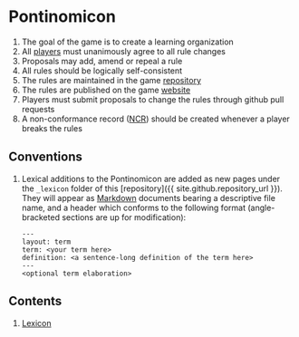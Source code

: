 # Pontinomicon

1. The goal of the game is to create a learning organization
1. All [players](CODEOWNERS) must unanimously agree to all rule changes
1. Proposals may add, amend or repeal a rule
1. All rules should be logically self-consistent 
1. The rules are maintained in the game [repository](https://github.com/Metanomicon/Pontinomicon)
1. The rules are published on the game [website](https://metanomicon.github.io/Pontinomicon/)
1. Players must submit proposals to change the rules through github pull requests
1. A non-conformance record ([NCR](lexicon/NCR)) should be created whenever a player breaks the rules


## Conventions

1. Lexical additions to the Pontinomicon are added as new pages under the `_lexicon` folder of this [repository]({{ site.github.repository_url }}). They will appear as [Markdown](https://en.wikipedia.org/wiki/Markdown) documents bearing a descriptive file name, and a header which conforms to the following format (angle-bracketed sections are up for modification):
    ```
    ---
    layout: term
    term: <your term here>
    definition: <a sentence-long definition of the term here>
    ---
    <optional term elaboration>
    ```

## Contents

1. [Lexicon](Lexicon.md)

